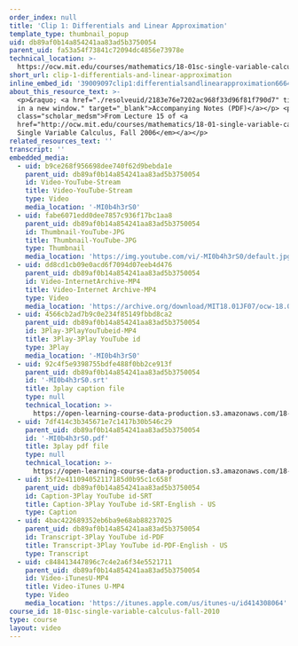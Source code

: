 ```yaml
---
order_index: null
title: 'Clip 1: Differentials and Linear Approximation'
template_type: thumbnail_popup
uid: db89af0b14a854241aa83ad5b3750054
parent_uid: fa53a54f73841c72094dc4856e73978e
technical_location: >-
  https://ocw.mit.edu/courses/mathematics/18-01sc-single-variable-calculus-fall-2010/unit-2-applications-of-differentiation/part-c-mean-value-theorem-antiderivatives-and-differential-equations/session-36-differentials/clip-1-differentials-and-linear-approximation
short_url: clip-1-differentials-and-linear-approximation
inline_embed_id: '39009097clip1:differentialsandlinearapproximation66644663'
about_this_resource_text: >-
  <p>&raquo; <a href="./resolveuid/2183e76e7202ac968f33d96f81f790d7" title="Open
  in a new window." target="_blank">Accompanying Notes (PDF)</a></p> <p
  class="scholar_medsm">From Lecture 15 of <a
  href="http://ocw.mit.edu/courses/mathematics/18-01-single-variable-calculus-fall-2006/video-lectures/"><em>18.01
  Single Variable Calculus, Fall 2006</em></a></p>
related_resources_text: ''
transcript: ''
embedded_media:
  - uid: b9ce268f956698dee740f62d9bebda1e
    parent_uid: db89af0b14a854241aa83ad5b3750054
    id: Video-YouTube-Stream
    title: Video-YouTube-Stream
    type: Video
    media_location: '-MI0b4h3rS0'
  - uid: fabe6071edd0dee7857c936f17bc1aa8
    parent_uid: db89af0b14a854241aa83ad5b3750054
    id: Thumbnail-YouTube-JPG
    title: Thumbnail-YouTube-JPG
    type: Thumbnail
    media_location: 'https://img.youtube.com/vi/-MI0b4h3rS0/default.jpg'
  - uid: dd8cd1cb09e0acd6f7094d07eeb4d476
    parent_uid: db89af0b14a854241aa83ad5b3750054
    id: Video-InternetArchive-MP4
    title: Video-Internet Archive-MP4
    type: Video
    media_location: 'https://archive.org/download/MIT18.01JF07/ocw-18.01-f07-lec15_300k.mp4'
  - uid: 4566cb2ad7b9c0e234f85149fbbd8ca2
    parent_uid: db89af0b14a854241aa83ad5b3750054
    id: 3Play-3PlayYouTubeid-MP4
    title: 3Play-3Play YouTube id
    type: 3Play
    media_location: '-MI0b4h3rS0'
  - uid: 92c4f5e9398755bdfe488f0bb2ce913f
    parent_uid: db89af0b14a854241aa83ad5b3750054
    id: '-MI0b4h3rS0.srt'
    title: 3play caption file
    type: null
    technical_location: >-
      https://open-learning-course-data-production.s3.amazonaws.com/18-01sc-single-variable-calculus-fall-2010/c02218648d5558b34711af93f11a9c13_-MI0b4h3rS0.srt
  - uid: 7df414c3b345671e7c1417b30b546c29
    parent_uid: db89af0b14a854241aa83ad5b3750054
    id: '-MI0b4h3rS0.pdf'
    title: 3play pdf file
    type: null
    technical_location: >-
      https://open-learning-course-data-production.s3.amazonaws.com/18-01sc-single-variable-calculus-fall-2010/769f45860152ce5af0a71c6a17da8b47_-MI0b4h3rS0.pdf
  - uid: 35f2e411094052117185d0b95c1c658f
    parent_uid: db89af0b14a854241aa83ad5b3750054
    id: Caption-3Play YouTube id-SRT
    title: Caption-3Play YouTube id-SRT-English - US
    type: Caption
  - uid: 4bac422689352eb6ba9e68ab88237025
    parent_uid: db89af0b14a854241aa83ad5b3750054
    id: Transcript-3Play YouTube id-PDF
    title: Transcript-3Play YouTube id-PDF-English - US
    type: Transcript
  - uid: c848413447896c7c4e2a6f34e5521711
    parent_uid: db89af0b14a854241aa83ad5b3750054
    id: Video-iTunesU-MP4
    title: Video-iTunes U-MP4
    type: Video
    media_location: 'https://itunes.apple.com/us/itunes-u/id414308064'
course_id: 18-01sc-single-variable-calculus-fall-2010
type: course
layout: video
---
```

